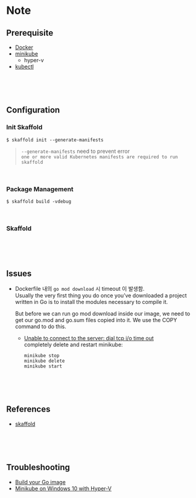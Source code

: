 # Note  

## Prerequisite  
* [Docker](https://www.docker.com/)  
* [minikube](https://minikube.sigs.k8s.io/docs/)  
    + hyper-v
* [kubectl](https://kubernetes.io/docs/tasks/tools/)   

<br/><br/><br/>

## Configuration  
### Init Skaffold  
```shell
$ skaffold init --generate-manifests  
```

> `--generate-manifests` need to prevent error  
> `one or more valid Kubernetes manifests are required to run skaffold`   

<br/>

### Package Management  

```shell
$ skaffold build -vdebug  
```

<br/>

### Skaffold  

<br/><br/><br/>

## Issues  
* Dockerfile 내의 `go mod download` 시 timeout 이 발생함.  
    Usually the very first thing you do once you’ve downloaded a project written in Go is to install the modules necessary to compile it.

    But before we can run go mod download inside our image, we need to get our go.mod and go.sum files copied into it. We use the COPY command to do this.  

  * [Unable to connect to the server: dial tcp i/o time out](https://stackoverflow.com/questions/49260135/unable-to-connect-to-the-server-dial-tcp-i-o-time-out)  
    completely delete and restart minikube:  
    ```shell
    minikube stop
    minikube delete
    minikube start
    ```

<br/><br/><br/>

## References  
* [skaffold](https://skaffold.dev/)  

<br/><br/><br/>

## Troubleshooting  
* [Build your Go image](https://docs.docker.com/language/golang/build-images/)  
* [Minikube on Windows 10 with Hyper-V](https://medium.com/@JockDaRock/minikube-on-windows-10-with-hyper-v-6ef0f4dc158c)  